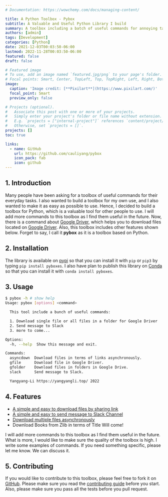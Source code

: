 ```yaml
---
# Documentation: https://wowchemy.com/docs/managing-content/

title: A Python Toolbox - Pybox
subtitle: A Valuable and Useful Python Library I build
summary: A toolbox including a batch of useful commands for annoying tasks.
authors: [admin]
tags: [Development]
categories: [Python]
date: 2021-12-03T00:03:50-06:00
lastmod: 2022-11-28T00:03:50-06:00
featured: false
draft: false

# Featured image
# To use, add an image named `featured.jpg/png` to your page's folder.
# Focal points: Smart, Center, TopLeft, Top, TopRight, Left, Right, BottomLeft, Bottom, BottomRight.
image:
  caption: 'Image credit: [**Pixilart**](https://www.pixilart.com/)'
  focal_point: Smart
  preview_only: false

# Projects (optional).
#   Associate this post with one or more of your projects.
#   Simply enter your project's folder or file name without extension.
#   E.g. `projects = ["internal-project"]` references `content/project/deep-learning/index.md`.
#   Otherwise, set `projects = []`.
projects: []
toc: true

links:
  - name: GitHub
    url: https://github.com/cauliyang/pybox
    icon_pack: fab
    icon: github
---
```



## 1. Introduction

Many people have been asking for a toolbox of useful commands for their everyday tasks.
I also wanted to build a toolbox for my own use, and I also wanted to make it as easy as possible to use.
Hence, I decided to build a toolbox for Python, which is a valuable tool for other people to use.
I will add more commands to this toolbox as I find them useful in the future.
Now, there is a command about [Google Driver], which helps you to download files located on [Google Driver].
Also, this toolbox includes other features shown below.
Forget to say, I call it **pybox** as it is a toolbox based on Python.

## 2. Installation

The library is available on [pypi] so that you can install it with `pip` or `pip3` by typing `pip install pyboxes`.
I also have plan to publish this library on [Conda] so that you can install it with `conda install pyboxes`.

## 3. Usage

```bash
$ pybox -h # show help
Usage: pybox [options] <command>

  This tool include a bunch of useful commands:

  1. Download single file or all files in a folder for Google Driver
  2. Send message to Slack
  3. more to come...

Options:
  -h, --help  Show this message and exit.

Commands:
  asyncdown  Download files in terms of links asynchronously.
  gfile      Download file in Google Driver.
  gfolder    Download files in folders in Google Drive.
  slack      Send message to Slack.

  Yangyang-Li https://yangyangli.top/ 2022
```

## 4. Features

- [A simple and easy to download files by sharing link]
- [A simple and easy to send message to Slack Channel]
- [Download multiple files asynchronously]
- Download Books from Zlib in terms of Title Will come!

I will add more commands to this toolbox as I find them useful in the future.
What is more, I would like to make sure the quality of the toolbox is high.
I write some examples of commands.
If you need something specific, please let me know. We can discuss it.

## 5. Contributing

If you would like to contribute to this toolbox, please feel free to fork it on [GitHub].
Please make sure you read the [contributing guide] before you start.
Also, please make sure you pass all the tests before you pull request.

<!-- link -->
[conda]: https://conda.io/
[contributing guide]: https://github.com/cauliyang/pybox/blob/main/CONTRIBUTING.md
[github]: https://github.com/cauliyang/pybox
[google driver]: https://drive.google.com/
[pypi]: https://pypi.org/project/pyboxes/
[a simple and easy to download files by sharing link]: https://github.com/cauliyang/pybox#a-simple-and-easy-to-download-files-by-sharing-link
[a simple and easy to send message to slack channel]: https://github.com/cauliyang/pybox#a-simple-and-easy-to-send-message-to-slack-channel
[download multiple files asynchronously]: https://github.com/cauliyang/pybox#download-multiple-files-asynchronously